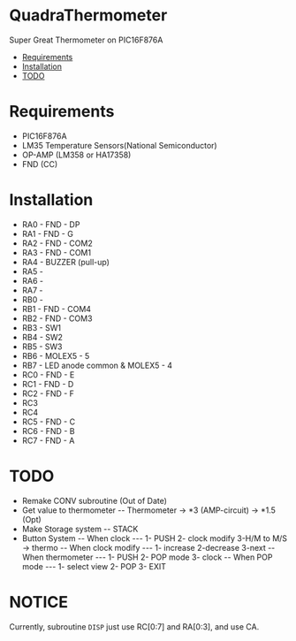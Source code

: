 # QuadraThermometer
Super Great Thermometer on PIC16F876A

- [Requirements](#requirements)
- [Installation](#installation)
- [TODO](#todo)

# Requirements
- PIC16F876A
- LM35 Temperature Sensors(National Semiconductor)
- OP-AMP (LM358 or HA17358)
- FND (CC)

# Installation
- RA0 - FND - DP
- RA1 - FND - G
- RA2 - FND - COM2
- RA3 - FND - COM1
- RA4 - BUZZER (pull-up)
- RA5 - 
- RA6 - 
- RA7 -
- RB0 -
- RB1 - FND - COM4
- RB2 - FND - COM3
- RB3 - SW1
- RB4 - SW2
- RB5 - SW3
- RB6 - MOLEX5 - 5
- RB7 - LED anode common & MOLEX5 - 4
- RC0 - FND - E
- RC1 - FND - D
- RC2 - FND - F
- RC3 
- RC4
- RC5 - FND - C
- RC6 - FND - B
- RC7 - FND - A

# TODO
- Remake CONV subroutine (Out of Date)
- Get value to thermometer
-- Thermometer -> *3 (AMP-circuit) -> *1.5 (Opt)
- Make Storage system
-- STACK
- Button System
-- When clock
--- 1- PUSH 2- clock modify 3-H/M to M/S -> thermo
-- When clock modify
--- 1- increase 2-decrease 3-next
-- When thermometer
--- 1- PUSH 2- POP mode 3- clock
-- When POP mode
--- 1- select view 2- POP 3- EXIT

# NOTICE
Currently, subroutine ```DISP``` just use RC[0:7] and RA[0:3], and use CA.